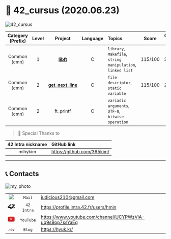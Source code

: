 # 📌 42_cursus (2020.06.23)

![42_cursus]((Asset)/Images/42_cursus.png)

| Category (Prefix) | Level |                             Project                             | Language | Topics                                                      |  Score  | Completion Date |
| :---------------: | :---: | :-------------------------------------------------------------: | :------: | :---------------------------------------------------------- | :-----: | :-------------: |
|   Common (cmn)    |   1   |         [**libft**](./cmn_1_libft)         |    C     | `library`, `Makefile`, `string manipulation`, `linked list` | 115/100 |   2020.04.18    |
|   Common (cmn)    |   2   | [**get_next_line**](./cmn_2_get_next_line) |    C     | `file descriptor`, `static variable`                        | 115/100 |   2020.06.22    |
|   Common (cmn)    |   2   |                            ft_printf                            |    C     | `variadic arguments`, `UTF-8`, `bitwise operation`          |         |                 |

> 📎 Special Thanks to

| 42 Intra nickname | GitHub link                       |
| :---------------: | :-------------------------------- |
|      mihykim      | <https://github.com/365kim/>      |

----

## 📞 Contacts

![my_photo]((Asset)/Images/my_photo.png)

|                                                       |            |                                                            |
| :---------------------------------------------------: | :--------: | :--------------------------------------------------------- |
|  <img src="(Asset)/Images/fav_mail.ico" width="30">   |   `Mail`   | <judicious210@gmail.com>                                   |
|   <img src="(Asset)/Images/fav_42.png" width="30">    | `42 Intra` | <https://profile.intra.42.fr/users/hmin>                   |
| <img src="(Asset)/Images/fav_youtube.png" width="30"> | `YouTube`  | <https://www.youtube.com/channel/UCYPWzViA-uq9sBop7ssYaEg> |
| <img src="(Asset)/Images/fav_jekyll.png" width="30">  |   `Blog`   | <https://hyuk.kr/>                                         |
